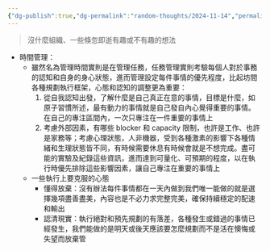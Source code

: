 ```yaml
---
{"dg-publish":true,"dg-permalink":"random-thoughts/2024-11-14","permalink":"/random-thoughts/2024-11-14/","title":"Random Thoughts"}
---
```


> 沒什麼組織、一些倏忽即逝有趣或不有趣的想法

- 時間管理：
	- 雖然名為管理時間實則是在管理任務，任務管理實則考驗每個人對於事務的認知和自身的身心狀態，進而管理設定每件事情的優先程度，比起坊間各種規劃執行框架，心態和認知的調整更為重要：
		1. 從自我認知出發，了解什麼是自己真正在意的事情，目標是什麼，如原子習慣所述，最有動力的事情就是自己發自內心覺得重要的事情。在自己的專注區間內，一次只專注在一件重要的事情上
		2. 考慮外部因素，有哪些 blocker 和 capacity 限制，也許是工作、也許是家務等；考慮心理狀態，人非機器，受到各種激素的影響下各種情緒和生理狀態皆不同，有時候需要休息有時候會就是不想完成。盡可能的實驗及紀錄這些資訊，進而達到可量化、可預期的程度，以在執行時優先排除這些影響因素，讓自己專注在重要的事情上
	- 一些執行上要克服的心態
		- 懂得放棄：沒有辦法每件事情都在一天內做到我們唯一能做的就是選擇幾項盡善盡美，內容也是不必力求完整完美，確保持續穩定的配速和輸出
		- 認清現實：執行絕對和預先規劃的有落差，各種發生或錯過的事情已經發生，我們能做的是明天或後天應該要怎麼規劃而不是活在懊悔或失望而放棄管

<!-- 
## 延伸問題
## See Also

## References
-->